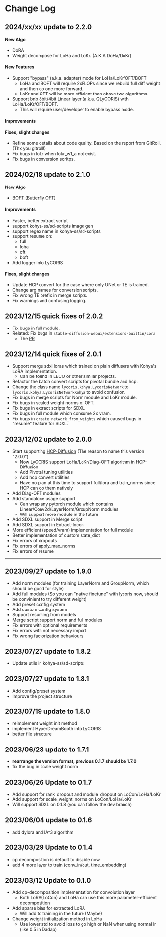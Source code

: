 # Change Log

## 2024/xx/xx update to 2.2.0

#### New Algo

* DoRA
* Weight decompose for LoHa and LoKr. (A.K.A DoHa/DoKr)

#### New Features

* Support "bypass" (a.k.a. adapter) mode for LoHa/LoKr/OFT/BOFT
  * LoHa and BOFT will require 2xFLOPs since we rebuild full diff weight and then do one more forward.
  * LoKr and OFT will be more efficient than above two algorithms.
* Support bnb 8bit/4bit Linear layer (a.k.a. QLyCORIS) with LoHa/LoKr/OFT/BOFT.
  * This will require user/developer to enable bypass mode.

#### Improvements

#### Fixes, slight changes

* Refine some details about code quality. Based on the report from GitRoll. (Thx you gitroll!)
* Fix bugs in lokr when lokr_w1_a not exist.
* Fix bugs in conversion scritps.

## 2024/02/18 update to 2.1.0

#### New Algo

* [BOFT (Butterfly OFT)](https://arxiv.org/abs/2311.06243)

#### Improvements

* Faster, better extract script
* support kohya-ss/sd-scripts image gen
* support regex name in kohya-ss/sd-scripts
* support resume on:
  * full
  * loha
  * oft
  * boft
* Add logger into LyCORIS

#### Fixes, slight changes

* Update HCP convert for the case where only UNet or TE is trained.
* Change arg names for conversion scripts.
* Fix wrong TE prefix in merge scripts.
* Fix warnings and confusing logging.

## 2023/12/15 quick fixes of 2.0.2

* Fix bugs in full module.
* Related: Fix bugs in `stable-diffusion-webui/extensions-builtin/Lora`
  * The [PR](https://github.com/AUTOMATIC1111/stable-diffusion-webui/pull/14300)

## 2023/12/14 quick fixes of 2.0.1

* Support merge sdxl loras which trained on plain diffusers with Kohya's LoRA implementation.
  * Can be found in LECO or other similar projects.
* Refactor the batch convert scripts for pivotal bundle and hcp.
* Change the class name `lycoris.kohya.LycorisNetwork` to `lycoris.kohya.LycorisNetworkKohya` to avoid confusion.
* Fix bugs in merge scripts for Norm module and LoKr module.
* Fix bugs in scaled weight norms of OFT.
* Fix bugs in extract scripts for SDXL.
* Fix bugs in full module which consume 2x vram.
* Fix bugs in `create_network_from_weights` which caused bugs in "resume" feature for SDXL.

## 2023/12/02 update to 2.0.0

* Start supporting [HCP-Diffusion](https://github.com/IrisRainbowNeko/HCP-Diffusion) (The reason to name this version "2.0.0")
  * Now LyCORIS support LoHa/LoKr/Diag-OFT algorithm in HCP-Diffusion
  * Add Pivotal tuning utilities
  * Add hcp convert utilities
  * Have no plan at this time to support full/lora and train_norms since HCP can do them natively
* Add Diag-OFT modules
* Add standalone usage support
  * Can wrap any pytorch module which contains Linear/Conv2d/LayerNorm/GroupNorm modules
  * Will support more module in the future
* Add SDXL support in Merge script
* Add SDXL support in Extract-locon
* More efficient (speed/vram) implementation for full module
* Better implementation of custom state_dict
* Fix errors of dropouts
* Fix errors of apply_max_norms
* Fix errors of resume

---

## 2023/09/27 update to 1.9.0

* Add norm modules (for training LayerNorm and GroupNorm, which should be good for style)
* Add full modules (So you can "native finetune" with lycoris now, should be convinient to try different weight)
* Add preset config system
* Add custom config system
* Support resuming from models
* Merge script support norm and full modules
* Fix errors with optional requirements
* Fix errors with not necessary import
* Fix wrong factorization behaviours

## 2023/07/27 update to 1.8.2

* Update utils in kohya-ss/sd-scripts

## 2023/07/27 update to 1.8.1

* Add config/preset system
* Improve the project structure

## 2023/07/19 update to 1.8.0

* reimplement weight init method
* implement HyperDreamBooth into LyCORIS
* better file structure

## 2023/06/28 update to 1.7.1

* **rearrange the version format, previous 0.1.7 should be 1.7.0**
* fix the bug in scale weight norm

## 2023/06/26 Update to 0.1.7

* Add support for rank_dropout and module_dropout on LoCon/LoHa/LoKr
* Add support for scale_weight_norms on LoCon/LoHa/LoKr
* Will support SDXL on 0.1.8 (you can follow the dev branch)

## 2023/06/04 update to 0.1.6

* add dylora and IA^3 algorithm

## 2023/03/29 Update to 0.1.4

* cp decomposition is default to disable now
* add 4 more layer to train (conv_in/out, time_embedding)

## 2023/03/12 Update to 0.1.0

* Add cp-decomposition implementation for convolution layer
  * Both LoRA(LoCon) and LoHa can use this more parameter-efficient decomposition
* Add sparse bias for extracted LoRA
  * Will add to training in the future (Maybe)
* Change weight initialization method in LoHa
  * Use lower std to avoid loss to go high or NaN when using normal lr (like 0.5 in Dadap)
